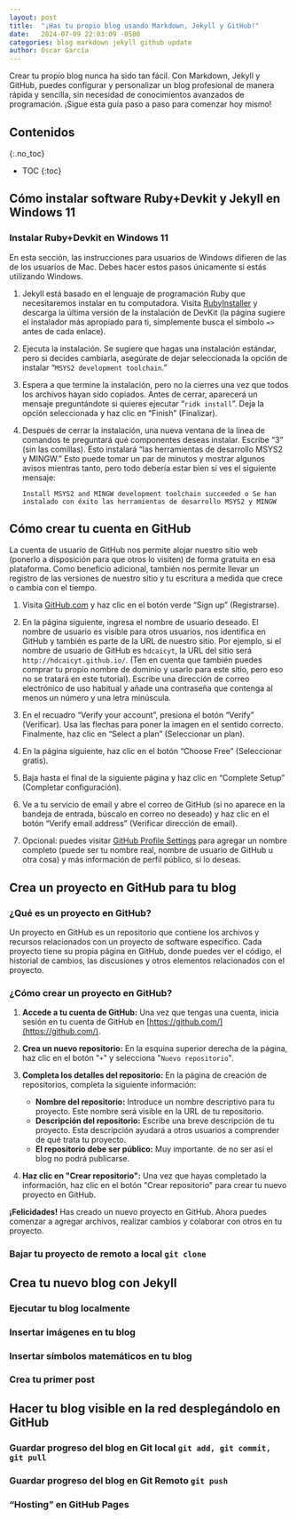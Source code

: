 ```yaml
---
layout: post
title:  "¡Has tu propio blog usando Markdown, Jekyll y GitHub!"
date:   2024-07-09 22:03:09 -0500
categories: blog markdown jekyll github update
author: Oscar García
---
```


Crear tu propio blog nunca ha sido tan fácil. Con Markdown, Jekyll y GitHub, puedes configurar y personalizar un blog profesional de manera rápida y sencilla, sin necesidad de conocimientos avanzados de programación. ¡Sigue esta guía paso a paso para comenzar hoy mismo!

## Contenidos
{:.no_toc}

* TOC
{:toc}

## Cómo instalar software Ruby+Devkit y Jekyll en Windows 11

### Instalar Ruby+Devkit en Windows 11

En esta sección, las instrucciones para usuarios de Windows difieren de las de los usuarios de Mac. Debes hacer estos pasos únicamente si estás utilizando Windows.

1. Jekyll está basado en el lenguaje de programación Ruby que necesitaremos instalar en tu computadora. Visita [RubyInstaller](https://rubyinstaller.org/downloads/) y descarga la última versión de la instalación de DevKit (la página sugiere el instalador más apropiado para ti, simplemente busca el símbolo `=>` antes de cada enlace).

2. Ejecuta la instalación. Se sugiere que hagas una instalación estándar, pero si decides cambiarla, asegúrate de dejar seleccionada la opción de instalar “`MSYS2 development toolchain`.”

3. Espera a que termine la instalación, pero no la cierres una vez que todos los archivos hayan sido copiados. Antes de cerrar, aparecerá un mensaje preguntándote si quieres ejecutar “`ridk install`”. Deja la opción seleccionada y haz clic en “Finish” (Finalizar).

4. Después de cerrar la instalación, una nueva ventana de la línea de comandos te preguntará qué componentes deseas instalar. Escribe “3” (sin las comillas). Esto instalará “las herramientas de desarrollo MSYS2 y MINGW.” Esto puede tomar un par de minutos y mostrar algunos avisos mientras tanto, pero todo debería estar bien si ves el siguiente mensaje:
   
   `Install MSYS2 and MINGW development toolchain succeeded o Se han instalado con éxito las herramientas de desarrollo MSYS2 y MINGW`

## Cómo crear tu cuenta en GitHub

La cuenta de usuario de GitHub nos permite alojar nuestro sitio web (ponerlo a disposición para que otros lo visiten) de forma gratuita en esa plataforma. Como beneficio adicional, también nos permite llevar un registro de las versiones de nuestro sitio y tu escritura a medida que crece o cambia con el tiempo.

1. Visita [GitHub.com](https://github.com) y haz clic en el botón verde “Sign up” (Registrarse).

2. En la página siguiente, ingresa el nombre de usuario deseado. El nombre de usuario es visible para otros usuarios, nos identifica en GitHub y también es parte de la URL de nuestro sitio. Por ejemplo, si el nombre de usuario de GitHub es `hdcaicyt`, la URL del sitio será `http://hdcaicyt.github.io/`. (Ten en cuenta que también puedes comprar tu propio nombre de dominio y usarlo para este sitio, pero eso no se tratará en este tutorial). Escribe una dirección de correo electrónico de uso habitual y añade una contraseña que contenga al menos un número y una letra minúscula.

3. En el recuadro “Verify your account”, presiona el botón “Verify” (Verificar). Usa las flechas para poner la imagen en el sentido correcto. Finalmente, haz clic en “Select a plan” (Seleccionar un plan).

4. En la página siguiente, haz clic en el botón “Choose Free” (Seleccionar gratis).

5. Baja hasta el final de la siguiente página y haz clic en “Complete Setup” (Completar configuración).

6. Ve a tu servicio de email y abre el correo de GitHub (si no aparece en la bandeja de entrada, búscalo en correo no deseado) y haz clic en el botón “Verify email address” (Verificar dirección de email).

7. Opcional: puedes visitar [GitHub Profile Settings](https://github.com/settings/profile) para agregar un nombre completo (puede ser tu nombre real, nombre de usuario de GitHub u otra cosa) y más información de perfil público, si lo deseas.

## Crea un proyecto en GitHub para tu blog

### ¿Qué es un proyecto en GitHub?

Un proyecto en GitHub es un repositorio que contiene los archivos y recursos relacionados con un proyecto de software específico. Cada proyecto tiene su propia página en GitHub, donde puedes ver el código, el historial de cambios, las discusiones y otros elementos relacionados con el proyecto.

### ¿Cómo crear un proyecto en GitHub?

1. **Accede a tu cuenta de GitHub:** Una vez que tengas una cuenta, inicia sesión en tu cuenta de GitHub en [https://github.com/](https://github.com/).

2. **Crea un nuevo repositorio:** En la esquina superior derecha de la página, haz clic en el botón "`+`" y selecciona "`Nuevo repositorio`".

3. **Completa los detalles del repositorio:** En la página de creación de repositorios, completa la siguiente información:

    - **Nombre del repositorio:** Introduce un nombre descriptivo para tu proyecto. Este nombre será visible en la URL de tu repositorio.
    - **Descripción del repositorio:** Escribe una breve descripción de tu proyecto. Esta descripción ayudará a otros usuarios a comprender de qué trata tu proyecto.
    - **El repositorio debe ser público:** Muy importante. de no ser así el blog no podrá publicarse.

4. **Haz clic en "Crear repositorio":** Una vez que hayas completado la información, haz clic en el botón "Crear repositorio" para crear tu nuevo proyecto en GitHub.

**¡Felicidades!** Has creado un nuevo proyecto en GitHub. Ahora puedes comenzar a agregar archivos, realizar cambios y colaborar con otros en tu proyecto.


### Bajar tu proyecto de remoto a local `git clone`

## Crea tu nuevo blog con Jekyll

### Ejecutar tu blog localmente

### Insertar imágenes en tu blog

### Insertar símbolos matemáticos en tu blog

### Crea tu primer post

## Hacer tu blog visible en la red desplegándolo en GitHub

### Guardar progreso del blog en Git local `git add, git commit, git pull`

### Guardar progreso del blog en Git Remoto `git push`

### “Hosting” en GitHub Pages
